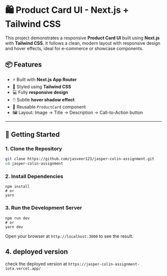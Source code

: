 # 🛍️ Product Card UI - Next.js + Tailwind CSS

This project demonstrates a responsive **Product Card UI** built using **Next.js** with **Tailwind CSS**. It follows a clean, modern layout with responsive design and hover effects, ideal for e-commerce or showcase components.

## 📦 Features

- ⚡ Built with **Next.js App Router**
- 🎨 Styled using **Tailwind CSS**
- 💻 Fully **responsive design**
- 🖱️ Subtle **hover shadow effect**
- 🧩 Reusable `ProductCard` component
- 🖼️ Layout: Image → Title → Description → Call-to-Action button

---

## 🚀 Getting Started

### 1. Clone the Repository

```bash
git clone https://github.com/jasveer123/jasper-colin-assignment.git
cd jasper-colin-assignment
```

### 2. Install Dependencies

```
npm install
# or
yarn
```

### 3. Run the Development Server

```
npm run dev
# or
yarn dev
```

Open your browser at `http://localhost:3000` to see the result.

## 4. deployed version

check the deployed version at `https://jasper-colin-assignment-iota.vercel.app/`
